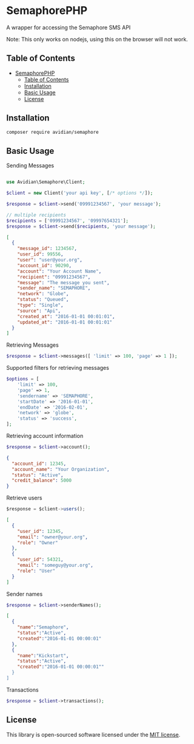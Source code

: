 # SemaphorePHP

A wrapper for accessing the Semaphore SMS API

Note: This only works on nodejs, using this on the browser will not work.

## Table of Contents

- [SemaphorePHP](#semaphorephp)
  - [Table of Contents](#table-of-contents)
  - [Installation](#installation)
  - [Basic Usage](#basic-usage)
  - [License](#license)

## Installation

```sh
composer require avidian/semaphore
```

## Basic Usage

Sending Messages

```php

use Avidian\Semaphore\Client;

$client = new Client('your api key', [/* options */]);

$response = $client->send('09991234567', 'your message');

// multiple recipients
$recipients = ['09991234567', '09997654321'];
$response = $client->send($recipients, 'your message');
```

```json
[
  {
    "message_id": 1234567,
    "user_id": 99556,
    "user": "user@your.org",
    "account_id": 90290,
    "account": "Your Account Name",
    "recipient": "09991234567",
    "message": "The message you sent",
    "sender_name": "SEMAPHORE",
    "network": "Globe",
    "status": "Queued",
    "type": "Single",
    "source": "Api",
    "created_at": "2016-01-01 00:01:01",
    "updated_at": "2016-01-01 00:01:01"
  }
]
```

Retrieving Messages

```php
$response = $client->messages([ 'limit' => 100, 'page' => 1 ]);
```

Supported filters for retrieving messages

```php
$options = [
    'limit' => 100,
    'page' => 1,
    'sendername' => 'SEMAPHORE',
    'startDate' => '2016-01-01',
    'endDate' => '2016-02-01',
    'network' => 'globe',
    'status' => 'success',
];
```

Retrieving account information

```php
$response = $client->account();
```

```json
{
  "account_id": 12345,
  "account_name": "Your Organization",
  "status": "Active",
  "credit_balance": 5000
}
```

Retrieve users

```javascript
$response = $client->users();
```

```json
[
  {
    "user_id": 12345,
    "email": "owner@your.org",
    "role": "Owner"
  },
  {
    "user_id": 54321,
    "email": "someguy@your.org",
    "role": "User"
  }
]
```

Sender names

```php
$response = $client->senderNames();
```

```json
[
  {
    "name":"Semaphore",
    "status":"Active",
    "created":"2016-01-01 00:00:01"
  },
  {
    "name":"Kickstart",
    "status":"Active",
    "created":"2016-01-01 00:00:01""
  }
]
```

Transactions

```php
$response = $client->transactions();
````

## License

This library is open-sourced software licensed under the [MIT license](LICENSE.md).

